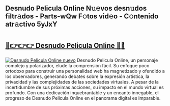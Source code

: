 ## Desnudo Pelicula Online N𝚞𝚎vos desn𝚞dos filtr𝚊dos - Parts-wQw F𝚘tos vid𝚎o - C𝚘ntenido atr𝚊ctivo 5yJxY

# <h2><a href="http://mb79wb.tromn.icu/?c=Desnudo+Pelicula+Online">🔗👉👉👉 Desnudo Pelicula Online 🔗🔗</a></h2>

[![Desnudo Pelicula Online nuevo](https://i.imgur.com/pEAQMta.gif)](http://mb79wb.tromn.icu/?c=Desnudo+Pelicula+Online)
Desnudo Pelicula Online, un personaje complejo y polarizador, elude la comprensión fácil. Su enfoque poco ortodoxo para construir una personalidad web ha magnetizado y ofendido a los observadores, generando debates sobre la expresión artística, la privacidad y las complejidades de las sociedades virtuales. A pesar de la incertidumbre de sus próximas acciones, su impacto en el mundo virtual es profundo. Con una dedicación inquebrantable y un encanto innegable, el progreso de Desnudo Pelicula Online en el panorama digital es imparable.
